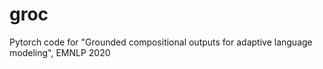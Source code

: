 # groc
Pytorch code for "Grounded compositional outputs for adaptive language modeling", EMNLP 2020
